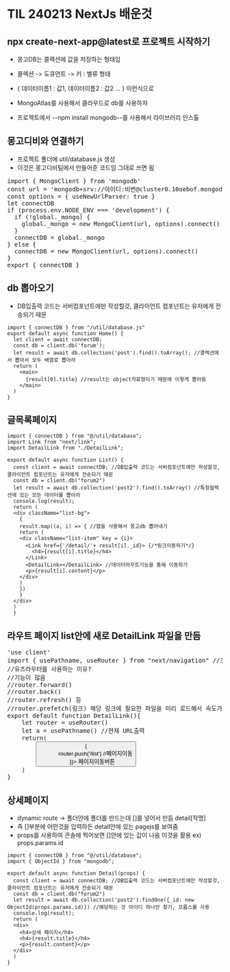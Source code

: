 # TIL 240213 NextJs 배운것

## npx create-next-app@latest로 프로젝트 시작하기

- 몽고DB는 콜렉션에 값을 저장하는 형태임
- 콜렉션 -> 도큐먼트 -> 키 : 벨류 형태
- { 데이터이름1 : 값1, 데이터이름2 : 값2 ... } 이런식으로

- MongoAtlas를 사용해서 클라우드로 db를 사용하자

- 프로젝트에서 --npm install mongodb--를 사용해서 라이브러리 인스톨

## 몽고디비와 연결하기
- 프로젝트 폴더에 util/database.js 생성 
- 이것은 몽고디비팀에서 만들어준 코드임 그대로 쓰면 됨

<pre>
import { MongoClient } from 'mongodb'
const url = 'mongodb+srv://아이디:비번@cluster0.10oebof.mongodb.net/?retryWrites=true&w=majority'
const options = { useNewUrlParser: true }
let connectDB
if (process.env.NODE_ENV === 'development') {
  if (!global._mongo) {
    global._mongo = new MongoClient(url, options).connect()
  }
  connectDB = global._mongo
} else {
  connectDB = new MongoClient(url, options).connect()
}
export { connectDB }
</pre>




## db 뽑아오기 
- DB입출력 코드는 서버컴포넌트에만 작성할것, 클라이언트 컴포넌트는 유저에게 전송되기 때문

```
import { connectDB } from "/util/database.js"
export default async function Home() {
  let client = await connectDB;
  const db = client.db('forum');
  let result = await db.collection('post').find().toArray(); //콜렉션에서 뽑아서 모두 배열로 뽑아라
  return (
    <main>
      {result[0].title} //result는 object자료형이기 때문에 이렇게 뽑아옴
    </main>
  )
}
```

## 글목록페이지
```
import { connectDB } from "@/util/database";
import Link from "next/link";
import DetailLink from "./DetailLink";
  
export default async function List() {
  const client = await connectDB; //DB입출력 코드는 서버컴포넌트에만 작성할것, 클라이언트 컴포넌트는 유저에게 전송되기 때문
  const db = client.db("forum2")
  let result = await db.collection('post2').find().toArray() //특정컬렉션에 있는 모든 데이터를 뽑아라
  console.log(result);
  return (
  <div className="list-bg">
    {
    result.map((a, i) => { //맵을 사용해서 몽고db 뽑아내기
    return (
    <div className="list-item" key = {i}>                            
      <Link href={'/detail/'+ result[i]._id}> {/*링크이동하기*/}
        <h4>{result[i].title}</h4> 
      </Link>
      <DetailLink></DetailLink> //데이터라우트기능을 통해 이동하기
      <p>{result[i].content}</p>
    </div>
    )
    })
    }
  </div>
  )
  }
```

## 라우트 페이지 list안에 새로 DetailLink 파일을 만듬
<pre>
'use client'
import { usePathname, useRouter } from "next/navigation" //크라이언트 컴포넌트에서만 사용가능
//유즈라우터를 사용하는 이유?
//기능이 많음
//router.forward()
//router.back() 
//router.refresh() 등
//router.prefetch(링크) 해당 링크에 필요한 파일을 미리 로드해서 속도가 향상됨
export default function DetailLink(){
    let router = useRouter()
    let a = usePathname() //현재 URL출력
    return(
        <button onClick={()=>{
            router.push('/list') //페이지이동
        }}> 페이지이동버튼</button>
    )
}
</pre>

## 상세페이지

- dynamic route -> 폴더안에 폴더를 만드는데 []를 넣어서 만듬 detail\[작명] 
- 즉 []부분에 어떤것을 입력하든 detall안에 있는 pagejs를 보여줌
- props를 사용하여 콘솔에 찍어보면 []안에 있는 값이 나옴 이것을 활용 ex) props.params.id

```
import { connectDB } from "@/util/database";
import { ObjectId } from "mongodb";
  
export default async function Detail(props) {
  const client = await connectDB; //DB입출력 코드는 서버컴포넌트에만 작성할것, 클라이언트 컴포넌트는 유저에게 전송되기 때문
  const db = client.db("forum2")
  let result = await db.collection('post2').findOne({_id: new ObjectId(props.params.id)}) //해당하는 것 아이디 하나만 찾기, 프롭스를 사용    
  console.log(result);    
  return (
  <div>
    <h4>상세 페이지</h4>
    <h4>{result.title}</h4>
    <p>{result.content}</p>
  </div>
  )
}
```

